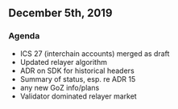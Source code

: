## December 5th, 2019

### Agenda

- ICS 27 (interchain accounts) merged as draft
- Updated relayer algorithm
- ADR on SDK for historical headers
- Summary of status, esp. re ADR 15
- any new GoZ info/plans
- Validator dominated relayer market

